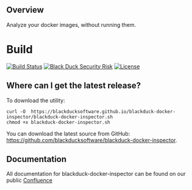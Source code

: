 ## Overview ##
Analyze your docker images, without running them.

# Build #
[![Build Status](https://travis-ci.org/blackducksoftware/blackduck-docker-inspector.svg?branch=master)](https://travis-ci.org/blackducksoftware/blackduck-docker-inspector)
[![Black Duck Security Risk](https://copilot.blackducksoftware.com/github/repos/blackducksoftware/hub-docker/branches/master/badge-risk.svg)](https://copilot.blackducksoftware.com/github/repos/blackducksoftware/hub-docker/branches/master)
[![License](https://img.shields.io/badge/License-Apache%202.0-blue.svg)](https://opensource.org/licenses/Apache-2.0)

## Where can I get the latest release? ##
To download the utility:
```
curl -O  https://blackducksoftware.github.io/blackduck-docker-inspector/blackduck-docker-inspector.sh
chmod +x blackduck-docker-inspector.sh
```
You can download the latest source from GitHub: https://github.com/blackducksoftware/blackduck-docker-inspector. 

## Documentation ##
All documentation for blackduck-docker-inspector can be found on our public [Confluence](https://synopsys.atlassian.net/wiki/spaces/INTDOCS/pages/48435867/Black+Duck+Docker+Inspector)

